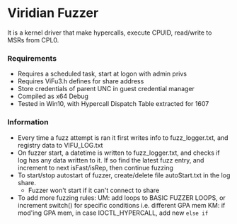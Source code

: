 ﻿# Viridian Fuzzer 

It is a kernel driver that make hypercalls, execute CPUID, read/write to MSRs from CPL0. 

### Requirements

- Requires a scheduled task, start at logon with admin privs
- Requires ViFu3.h defines for share address
- Store credentials of parent UNC in guest credential manager
- Compiled as x64 Debug
- Tested in Win10, with Hypercall Dispatch Table extracted for 1607

### Information

- Every time a fuzz attempt is ran it first writes info to fuzz_logger.txt, and registry data to VIFU_LOG.txt
- On fuzzer start, a datetime is written to fuzz_logger.txt, and checks if log has any data written to it. If so find the latest fuzz entry, and increment to next isFast/isRep, then continue fuzzing
- To start/stop autostart of fuzzer, create/delete file autoStart.txt in the log share.
  * Fuzzer won't start if it can't connect to share
- To add more fuzzing rules:
	UM: add loops to BASIC FUZZER LOOPS, or increment switch() for specific conditions i.e. different GPA mem
	KM: if mod'ing GPA mem, in case IOCTL_HYPERCALL, add new `else if`


